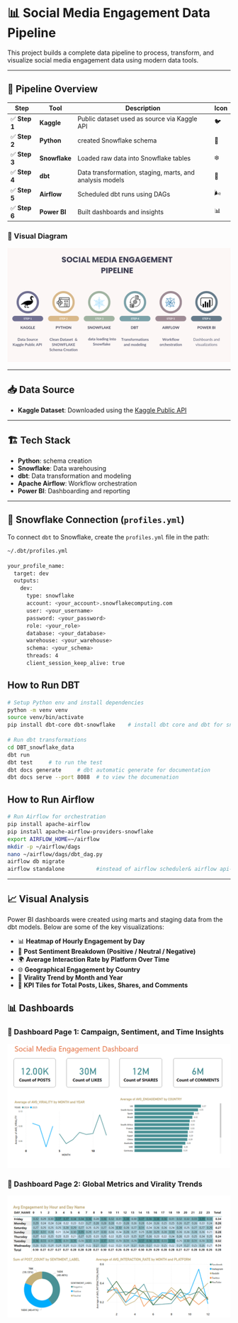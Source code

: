 # 📊 Social Media Engagement Data Pipeline

This project builds a complete data pipeline to process, transform, and visualize social media engagement data using modern data tools.

---

## 🚀 Pipeline Overview

| Step | Tool      | Description                                 | Icon |
|------|-----------|---------------------------------------------|------|
| ✅ **Step 1** | **Kaggle**   | Public dataset used as source via Kaggle API | 🐦 |
| ✅ **Step 2** | **Python**   | created Snowflake schema                     | 🐍 |
| ✅ **Step 3** | **Snowflake**| Loaded raw data into Snowflake tables        | ❄️ |
| ✅ **Step 4** | **dbt**      | Data transformation, staging, marts, and analysis models | 🧱 |
| ✅ **Step 5** | **Airflow**  | Scheduled dbt runs using DAGs                | 🌬️ |
| ✅ **Step 6** | **Power BI** | Built dashboards and insights                | 📊 |

### 🧬 Visual Diagram

![Pipeline](./assets/pipeline_diagram.png)

---

## 📥 Data Source

- **Kaggle Dataset**: Downloaded using the [Kaggle Public API](https://www.kaggle.com/docs/api)

---

## 🏗️ Tech Stack

- **Python**: schema creation
- **Snowflake**: Data warehousing
- **dbt**: Data transformation and modeling
- **Apache Airflow**: Workflow orchestration
- **Power BI**: Dashboarding and reporting

---

## 🔐 Snowflake Connection (`profiles.yml`)

To connect `dbt` to Snowflake, create the `profiles.yml` file in the path:

```bash
~/.dbt/profiles.yml

your_profile_name:
  target: dev
  outputs:
    dev:
      type: snowflake
      account: <your_account>.snowflakecomputing.com
      user: <your_username>
      password: <your_password>
      role: <your_role>
      database: <your_database>
      warehouse: <your_warehouse>
      schema: <your_schema>
      threads: 4
      client_session_keep_alive: true

```

## How to Run DBT

```bash
# Setup Python env and install dependencies
python -m venv venv
source venv/bin/activate
pip install dbt-core dbt-snowflake    # install dbt core and dbt for snowflake 

# Run dbt transformations
cd DBT_snowflake_data
dbt run
dbt test     # to run the test
dbt docs generate     # dbt automatic generate for documentation
dbt docs serve --port 8088  # to view the documenation  
```
## How to Run Airflow

```bash
# Run Airflow for orchestration
pip install apache-airflow              
pip install apache-airflow-providers-snowflake 
export AIRFLOW_HOME=~/airflow           
mkdir -p ~/airflow/dags
nano ~/airflow/dags/dbt_dag.py       
airflow db migrate          
airflow standalone          #instead of airflow scheduler& airflow api-server
```
--- 
## 📈 Visual Analysis

Power BI dashboards were created using marts and staging data from the dbt models. Below are some of the key visualizations:

- 📊 **Heatmap of Hourly Engagement by Day**  
- 💬 **Post Sentiment Breakdown (Positive / Neutral / Negative)**  
- 🌍 **Average Interaction Rate by Platform Over Time**  
- 🌐 **Geographical Engagement by Country**  
- 🔁 **Virality Trend by Month and Year**
- 🔢 **KPI Tiles for Total Posts, Likes, Shares, and Comments**

## 📊 Dashboards

### 📌 Dashboard Page 1: Campaign, Sentiment, and Time Insights

![Dashboard 1](./assets/page_1.PNG)

### 📌 Dashboard Page 2: Global Metrics and Virality Trends

![Dashboard 2](./assets/page_2.PNG)

